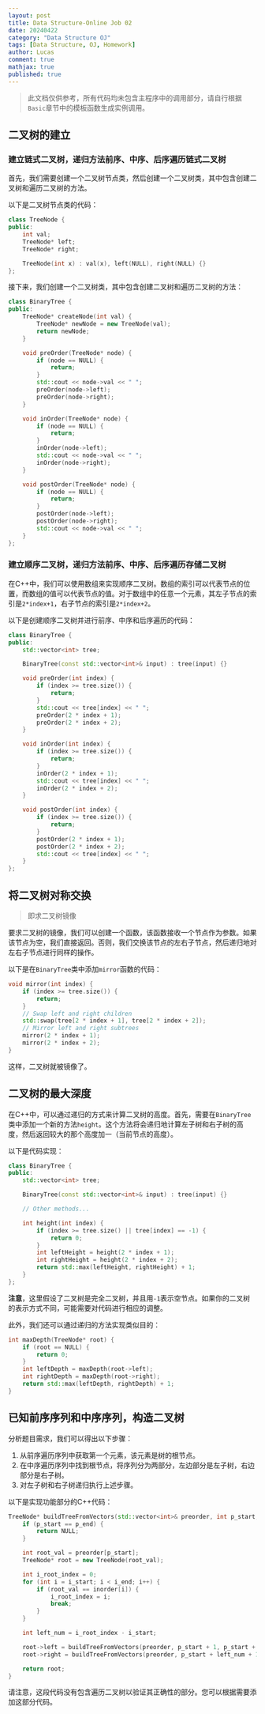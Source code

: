 ```yaml
---
layout: post
title: Data Structure-Online Job 02
date: 20240422
category: "Data Structure OJ"
tags: [Data Structure, OJ, Homework]
author: Lucas
comment: true
mathjax: true
published: true
---
```


> 此文档仅供参考，所有代码均未包含主程序中的调用部分，请自行根据`Basic`章节中的模板函数生成实例调用。

## 二叉树的建立

### 建立链式二叉树，递归方法前序、中序、后序遍历链式二叉树

首先，我们需要创建一个二叉树节点类，然后创建一个二叉树类，其中包含创建二叉树和遍历二叉树的方法。

以下是二叉树节点类的代码：

```cpp
class TreeNode {
public:
    int val;
    TreeNode* left;
    TreeNode* right;

    TreeNode(int x) : val(x), left(NULL), right(NULL) {}
};
```

接下来，我们创建一个二叉树类，其中包含创建二叉树和遍历二叉树的方法：

```cpp
class BinaryTree {
public:
    TreeNode* createNode(int val) {
        TreeNode* newNode = new TreeNode(val);
        return newNode;
    }

    void preOrder(TreeNode* node) {
        if (node == NULL) {
            return;
        }
        std::cout << node->val << " ";
        preOrder(node->left);
        preOrder(node->right);
    }

    void inOrder(TreeNode* node) {
        if (node == NULL) {
            return;
        }
        inOrder(node->left);
        std::cout << node->val << " ";
        inOrder(node->right);
    }

    void postOrder(TreeNode* node) {
        if (node == NULL) {
            return;
        }
        postOrder(node->left);
        postOrder(node->right);
        std::cout << node->val << " ";
    }
};
```

### 建立顺序二叉树，递归方法前序、中序、后序遍历存储二叉树

在C++中，我们可以使用数组来实现顺序二叉树。数组的索引可以代表节点的位置，而数组的值可以代表节点的值。对于数组中的任意一个元素，其左子节点的索引是`2*index+1`，右子节点的索引是`2*index+2`。

以下是创建顺序二叉树并进行前序、中序和后序遍历的代码：

```cpp
class BinaryTree {
public:
    std::vector<int> tree;

    BinaryTree(const std::vector<int>& input) : tree(input) {}

    void preOrder(int index) {
        if (index >= tree.size()) {
            return;
        }
        std::cout << tree[index] << " ";
        preOrder(2 * index + 1);
        preOrder(2 * index + 2);
    }

    void inOrder(int index) {
        if (index >= tree.size()) {
            return;
        }
        inOrder(2 * index + 1);
        std::cout << tree[index] << " ";
        inOrder(2 * index + 2);
    }

    void postOrder(int index) {
        if (index >= tree.size()) {
            return;
        }
        postOrder(2 * index + 1);
        postOrder(2 * index + 2);
        std::cout << tree[index] << " ";
    }
};
```

## 将二叉树对称交换

> 即求二叉树镜像

要求二叉树的镜像，我们可以创建一个函数，该函数接收一个节点作为参数。如果该节点为空，我们直接返回。否则，我们交换该节点的左右子节点，然后递归地对左右子节点进行同样的操作。

以下是在`BinaryTree`类中添加`mirror`函数的代码：

```cpp
void mirror(int index) {
    if (index >= tree.size()) {
        return;
    }
    // Swap left and right children
    std::swap(tree[2 * index + 1], tree[2 * index + 2]);
    // Mirror left and right subtrees
    mirror(2 * index + 1);
    mirror(2 * index + 2);
}
```

这样，二叉树就被镜像了。

## 二叉树的最大深度

在C++中，可以通过递归的方式来计算二叉树的高度。首先，需要在`BinaryTree`类中添加一个新的方法`height`。这个方法将会递归地计算左子树和右子树的高度，然后返回较大的那个高度加一（当前节点的高度）。

以下是代码实现：

```cpp
class BinaryTree {
public:
    std::vector<int> tree;

    BinaryTree(const std::vector<int>& input) : tree(input) {}

    // Other methods...

    int height(int index) {
        if (index >= tree.size() || tree[index] == -1) {
            return 0;
        }
        int leftHeight = height(2 * index + 1);
        int rightHeight = height(2 * index + 2);
        return std::max(leftHeight, rightHeight) + 1;
    }
};
```

**注意**，这里假设了二叉树是完全二叉树，并且用`-1`表示空节点。如果你的二叉树的表示方式不同，可能需要对代码进行相应的调整。

此外，我们还可以通过递归的方法实现类似目的：

```cpp
int maxDepth(TreeNode* root) {
    if (root == NULL) {
        return 0;
    }
    int leftDepth = maxDepth(root->left);
    int rightDepth = maxDepth(root->right);
    return std::max(leftDepth, rightDepth) + 1;
}
```

## 已知前序序列和中序序列，构造二叉树

分析题目需求，我们可以得出以下步骤：

1. 从前序遍历序列中获取第一个元素，该元素是树的根节点。
2. 在中序遍历序列中找到根节点，将序列分为两部分，左边部分是左子树，右边部分是右子树。
3. 对左子树和右子树递归执行上述步骤。

以下是实现功能部分的C++代码：

```c++
TreeNode* buildTreeFromVectors(std::vector<int>& preorder, int p_start, int p_end, std::vector<int>& inorder, int i_start, int i_end) {
    if (p_start == p_end) {
        return NULL;
    }

    int root_val = preorder[p_start];
    TreeNode* root = new TreeNode(root_val);

    int i_root_index = 0;
    for (int i = i_start; i < i_end; i++) {
        if (root_val == inorder[i]) {
            i_root_index = i;
            break;
        }
    }

    int left_num = i_root_index - i_start;

    root->left = buildTreeFromVectors(preorder, p_start + 1, p_start + left_num + 1, inorder, i_start, i_root_index);
    root->right = buildTreeFromVectors(preorder, p_start + left_num + 1, p_end, inorder, i_root_index + 1, i_end);

    return root;
}
```

请注意，这段代码没有包含遍历二叉树以验证其正确性的部分。您可以根据需要添加这部分代码。